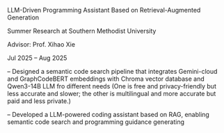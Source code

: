 LLM-Driven Programming Assistant Based on Retrieval-Augmented Generation

Summer Research at Southern Methodist University

Advisor: Prof. Xihao Xie

Jul 2025 – Aug 2025



– Designed a semantic code search pipeline that integrates Gemini-cloud and GraphCodeBERT embeddings with Chroma vector database and Qwen3-14B LLM fro different needs (One is free and privacy-friendly but less accurate and slower; the other is multilingual and more accurate but paid and less private.)


– Developed a LLM-powered coding assistant based on RAG, enabling semantic code search and programming guidance generating
